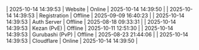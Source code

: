| 2025-10-14 14:39:53 | Website | Online | 2025-10-14 14:39:50 |
| 2025-10-14 14:39:53 | Registration | Offline | 2025-09-09 16:40:23 |
| 2025-10-14 14:39:53 | Auth Server | Offline | 2025-08-18 09:33:31 |
| 2025-10-14 14:39:53 | Kezan (PvE) | Offline | 2025-10-11 12:51:30 |
| 2025-10-14 14:39:53 | Gurubashi (PvP) | Offline | 2025-08-23 21:44:06 |
| 2025-10-14 14:39:53 | Cloudflare | Online | 2025-10-14 14:39:50 |

